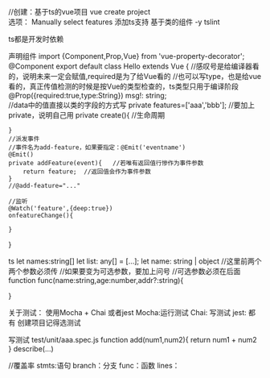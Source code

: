 
//创建：基于ts的vue项目
vue create project  
选项：
Manually select features 添加ts支持
基于类的组件 -y
tslint

ts都是开发时依赖

声明组件
import {Component,Prop,Vue} from 'vue-property-decorator';
@Component
export default class Hello extends Vue {
    //感叹号是给编译器看的，说明未来一定会赋值,required是为了给Vue看的
    //也可以写type，也是给vue看的，真正传值检测的时候是按Vue的类型检查的，ts类型只用于编译阶段
    @Prop({required:true,type:String}) msg!: string;  
    //data中的值直接以类的字段的方式写
    private features=['aaa','bbb'];   //要加上private，说明自己用
    private create(){  //生命周期

    }
    //派发事件
    //事件名为add-feature，如果要指定：@Emit('eventname')
    @Emit()
    private addFeature(event){   //若唯有返回值行惨作为事件参数
        return feature;  //返回值会作为事件参数
    }
    //@add-feature="..."

    //监听
    @Watch('feature',{deep:true})
    onfeatureChange(){

    }
}

ts 
let names:string[]
let list: any[] = [...];
let name: string | object
//这里前两个两个参数必须传
//如果要变为可选参数，要加上问号
//可选参数必须在后面
function func(name:string,age:number,addr?:string){  

}

关于测试：
使用Mocha + Chai 或者jest
Mocha:运行测试
Chai: 写测试
jest: 都有
创建项目记得选测试

写测试
test/unit/aaa.spec.js
function add(num1,num2){
    return num1 + num2
}
describe(...)

//覆盖率
stmts:语句
branch：分支
func：函数
lines：